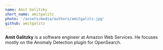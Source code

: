 ```yaml
---
name: Amit Galitzky
short_name: amitgalitz
photo: '/assets/media/authors/amitgalitz.jpg'
github: amitgalitz
---
```


**Amit Galitzky** is a software engineer at Amazon Web Services. He focuses mostly on the Anomaly Detection plugin for OpenSearch.